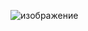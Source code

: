 ![изображение](https://github.com/Ritiss/prfct__fit/assets/115828441/6f9eaae5-360c-4d93-87b3-1826fb7c0537)
